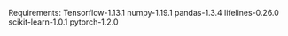 Requirements:
    Tensorflow-1.13.1
    numpy-1.19.1
    pandas-1.3.4
    lifelines-0.26.0
    scikit-learn-1.0.1
    pytorch-1.2.0
    

